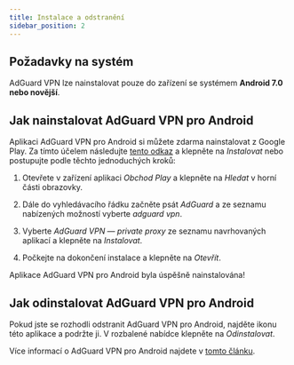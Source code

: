 ```yaml
---
title: Instalace a odstranění
sidebar_position: 2
---
```


## Požadavky na systém

AdGuard VPN lze nainstalovat pouze do zařízení se systémem **Android 7.0 nebo novější**.

## Jak nainstalovat AdGuard VPN pro Android

Aplikaci AdGuard VPN pro Android si můžete zdarma nainstalovat z Google Play. Za tímto účelem následujte [tento odkaz](https://play.google.com/store/apps/details?id=com.adguard.vpn) a klepněte na *Instalovat* nebo postupujte podle těchto jednoduchých kroků:

1. Otevřete v zařízení aplikaci *Obchod Play* a klepněte na *Hledat* v horní části obrazovky.

2. Dále do vyhledávacího řádku začněte psát *AdGuard* a ze seznamu nabízených možností vyberte *adguard vpn*.

3. Vyberte *AdGuard VPN — private proxy* ze seznamu navrhovaných aplikací a klepněte na *Instalovat*.

4. Počkejte na dokončení instalace a klepněte na *Otevřít*.

Aplikace AdGuard VPN pro Android byla úspěšně nainstalována!

## Jak odinstalovat AdGuard VPN pro Android

Pokud jste se rozhodli odstranit AdGuard VPN pro Android, najděte ikonu této aplikace a podržte ji. V rozbalené nabídce klepněte na *Odinstalovat*.

Více informací o AdGuard VPN pro Android najdete v [tomto článku](/adguard-vpn-for-android/overview).
